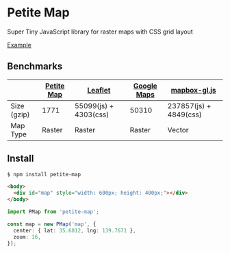 # Petite Map

Super Tiny JavaScript library for raster maps with CSS grid layout

[Example](https://cola119.github.io/petite-map/example/)

## Benchmarks

<!-- curl --compressed -so /dev/null https://api.mapbox.com/mapbox-gl-js/v2.6.1/mapbox-gl.css -w '%{size_download}\n' -->

|             | [Petite Map](https://unpkg.com/petite-map@0.0.2/dist/index.umd.js) | [Leaflet](https://unpkg.com/leaflet@1.7.1/dist/leaflet.js) | [Google Maps](https://maps.googleapis.com/maps/api/js) | [mapbox-gl.js](https://api.mapbox.com/mapbox-gl-js/v2.6.1/mapbox-gl.js) |
| ----------- | ------------------------------------------------------------------ | ---------------------------------------------------------- | ------------------------------------------------------ | ----------------------------------------------------------------------- |
| Size (gzip) | 1771                                                               | 55099(js) + 4303(css)                                      | 50310                                                  | 237857(js) + 4849(css)                                                  |
| Map Type    | Raster                                                             | Raster                                                     | Raster                                                 | Vector                                                                  |

## Install

```sh
$ npm install petite-map
```

```html
<body>
  <div id="map" style="width: 600px; height: 400px;"></div>
</body>
```

```ts
import PMap from 'petite-map';

const map = new PMap('map', {
  center: { lat: 35.6812, lng: 139.7671 },
  zoom: 16,
});
```
